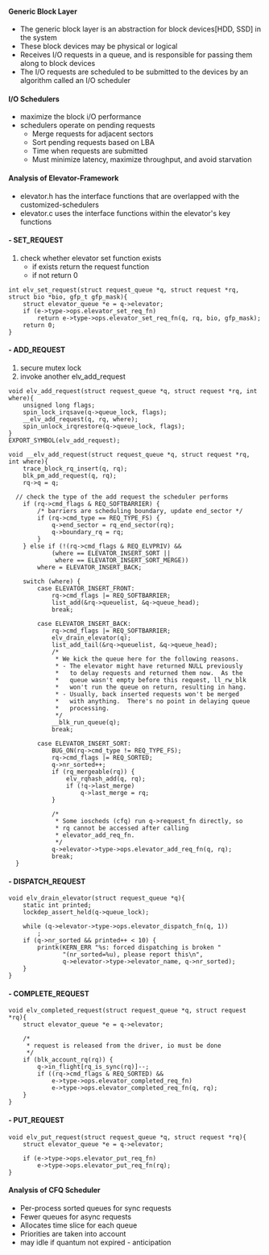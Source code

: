 #### Generic Block Layer
- The generic block layer is an abstraction for block devices[HDD, SSD] in the system
- These block devices may be physical or logical
- Receives I/O requests in a queue, and is responsible for passing them along to block devices
- The I/O requests are scheduled to be submitted to the devices by an algorithm called an I/O scheduler


#### I/O Schedulers
- maximize the block i/O performance
- schedulers operate on pending requests
  - Merge requests for adjacent sectors
  - Sort pending requests based on LBA
  - Time when requests are submitted
  - Must minimize latency, maximize throughput, and avoid starvation


#### Analysis of Elevator-Framework
 - elevator.h has the interface functions that are overlapped with the customized-schedulers
 - elevator.c uses the interface functions within the elevator's key functions

#### - SET_REQUEST
 1. check whether elevator set function exists
    - if exists return the request function
    - if not return 0

```
int elv_set_request(struct request_queue *q, struct request *rq, struct bio *bio, gfp_t gfp_mask){
	struct elevator_queue *e = q->elevator;
	if (e->type->ops.elevator_set_req_fn)
		return e->type->ops.elevator_set_req_fn(q, rq, bio, gfp_mask);
	return 0;
}
```

#### - ADD_REQUEST
1. secure mutex lock
2. invoke another elv_add_request

```
void elv_add_request(struct request_queue *q, struct request *rq, int where){
	unsigned long flags;
	spin_lock_irqsave(q->queue_lock, flags);
	__elv_add_request(q, rq, where);
	spin_unlock_irqrestore(q->queue_lock, flags);
}
EXPORT_SYMBOL(elv_add_request);

```

```
void __elv_add_request(struct request_queue *q, struct request *rq, int where){
	trace_block_rq_insert(q, rq);
	blk_pm_add_request(q, rq);
	rq->q = q;

  // check the type of the add request the scheduler performs
	if (rq->cmd_flags & REQ_SOFTBARRIER) {
		/* barriers are scheduling boundary, update end_sector */
		if (rq->cmd_type == REQ_TYPE_FS) {
			q->end_sector = rq_end_sector(rq);
			q->boundary_rq = rq;
		}
	} else if (!(rq->cmd_flags & REQ_ELVPRIV) &&
		    (where == ELEVATOR_INSERT_SORT ||
		     where == ELEVATOR_INSERT_SORT_MERGE))
		where = ELEVATOR_INSERT_BACK;

	switch (where) {
        case ELEVATOR_INSERT_FRONT:
      		rq->cmd_flags |= REQ_SOFTBARRIER;
      		list_add(&rq->queuelist, &q->queue_head);
      		break;

      	case ELEVATOR_INSERT_BACK:
      		rq->cmd_flags |= REQ_SOFTBARRIER;
      		elv_drain_elevator(q);
      		list_add_tail(&rq->queuelist, &q->queue_head);
      		/*
      		 * We kick the queue here for the following reasons.
      		 * - The elevator might have returned NULL previously
      		 *   to delay requests and returned them now.  As the
      		 *   queue wasn't empty before this request, ll_rw_blk
      		 *   won't run the queue on return, resulting in hang.
      		 * - Usually, back inserted requests won't be merged
      		 *   with anything.  There's no point in delaying queue
      		 *   processing.
      		 */
      		__blk_run_queue(q);
      		break;

        case ELEVATOR_INSERT_SORT:
      		BUG_ON(rq->cmd_type != REQ_TYPE_FS);
      		rq->cmd_flags |= REQ_SORTED;
      		q->nr_sorted++;
      		if (rq_mergeable(rq)) {
      			elv_rqhash_add(q, rq);
      			if (!q->last_merge)
      				q->last_merge = rq;
      		}

      		/*
      		 * Some ioscheds (cfq) run q->request_fn directly, so
      		 * rq cannot be accessed after calling
      		 * elevator_add_req_fn.
      		 */
      		q->elevator->type->ops.elevator_add_req_fn(q, rq);
      		break;
  }
```

#### - DISPATCH_REQUEST

```
void elv_drain_elevator(struct request_queue *q){
	static int printed;
	lockdep_assert_held(q->queue_lock);

	while (q->elevator->type->ops.elevator_dispatch_fn(q, 1))
		;
	if (q->nr_sorted && printed++ < 10) {
		printk(KERN_ERR "%s: forced dispatching is broken "
		       "(nr_sorted=%u), please report this\n",
		       q->elevator->type->elevator_name, q->nr_sorted);
	}
}
```


#### - COMPLETE_REQUEST

```
void elv_completed_request(struct request_queue *q, struct request *rq){
	struct elevator_queue *e = q->elevator;

	/*
	 * request is released from the driver, io must be done
	 */
	if (blk_account_rq(rq)) {
		q->in_flight[rq_is_sync(rq)]--;
		if ((rq->cmd_flags & REQ_SORTED) &&
		    e->type->ops.elevator_completed_req_fn)
			e->type->ops.elevator_completed_req_fn(q, rq);
	}
}
```

#### - PUT_REQUEST

```
void elv_put_request(struct request_queue *q, struct request *rq){
	struct elevator_queue *e = q->elevator;

	if (e->type->ops.elevator_put_req_fn)
		e->type->ops.elevator_put_req_fn(rq);
}
```




#### Analysis of CFQ Scheduler
- Per-process sorted queues for sync requests
- Fewer queues for async requests
- Allocates time slice for each queue
- Priorities are taken into account
- may idle if quantum not expired - anticipation
